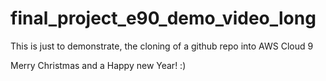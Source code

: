 # final_project_e90_demo_video_long

This is just to demonstrate, the cloning of a github repo into AWS Cloud 9

Merry Christmas and a Happy new Year! :) 
